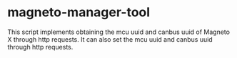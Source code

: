 # magneto-manager-tool
This script implements obtaining the mcu uuid and canbus uuid of Magneto X through http requests. It can also set the mcu uuid and canbus uuid through http requests.

